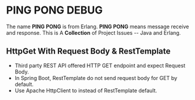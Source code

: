 # PING PONG DEBUG

The name **PING PONG** is from Erlang. **PING PONG** means message receive and response. This is A **Collection** of Project Issues -- Java and Erlang.


## HttpGet With Request Body & RestTemplate
- Third party REST API offered HTTP GET endpoint and expect Request Body.
- In Spring Boot, RestTemplate do not send request body for GET by default.
- Use Apache HttpClient to instead of RestTemplate default.
